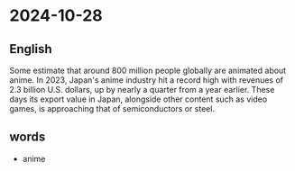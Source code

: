 # 2024-10-28

## English
Some estimate that around 800 million
people globally are animated about anime.
In 2023, Japan's anime industry hit a
record high with revenues of 2.3 billion
U.S. dollars, up by nearly a quarter from a
year earlier. These days its export value in
Japan, alongside other content such as
video games, is approaching that of
semiconductors or steel.

## words
* anime
